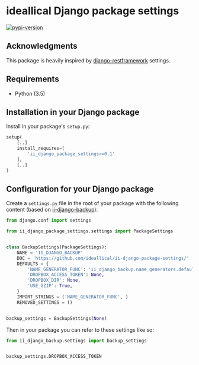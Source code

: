 # ideallical Django package settings

[![pypi-version]][pypi]

## Acknowledgments

This package is heavily inspired by [django-restframework] settings.

## Requirements

* Python (3.5)

## Installation in your Django package

Install in your package's `setup.py`:
```python
setup(
    [..]
    install_requires=[
        'ii_django_package_settings>=0.1'
    ],
    [..]
)
```

## Configuration for your Django package

Create a `settings.py` file in the root of your package with the following
content (based on [ii-django-backup]):

```python
from django.conf import settings

from ii_django_package_settings.settings import PackageSettings


class BackupSettings(PackageSettings):
    NAME = 'II_DJANGO_BACKUP'
    DOC = 'https://github.com/ideallical/ii-django-package-settings/'
    DEFAULTS = {
        'NAME_GENERATOR_FUNC': 'ii_django_backup.name_generators.default',
        'DROPBOX_ACCESS_TOKEN': None,
        'DROPBOX_DIR': None,
        'USE_GZIP': True,
    }
    IMPORT_STRINGS = ('NAME_GENERATOR_FUNC', )
    REMOVED_SETTINGS = ()


backup_settings = BackupSettings(None)
```

Then in your package you can refer to these settings like so:
```python
from ii_django_backup.settings import backup_settings


backup_settings.DROPBOX_ACCESS_TOKEN
```

[pypi-version]: https://img.shields.io/pypi/v/ii-django-package-settings.svg
[pypi]: https://pypi.python.org/pypi/ii-django-package-settings
[django-restframework]: https://github.com/encode/django-rest-framework
[ii-django-backup]: https://github.com/ideallical/ii-django-backup
